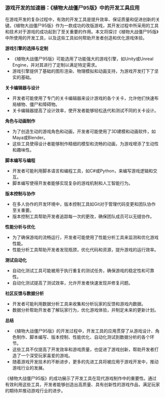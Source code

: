 ### 游戏开发的加速器：《植物大战僵尸95版》中的开发工具应用

在游戏开发的复杂过程中，有效的开发工具是提升效率、保证质量和促进创新的关键。《植物大战僵尸95版》作为一款成功的改版游戏，其开发过程中所采用的工具和技术对于游戏的成功起到了至关重要的作用。本文将探讨《植物大战僵尸95版》中所使用的开发工具，以及这些工具如何帮助开发者创造和优化游戏体验。

**游戏引擎的选择与定制**
- 《植物大战僵尸95版》可能选用了功能强大的游戏引擎，如Unity或Unreal Engine，并对其进行了定制以满足特定需求。
- 游戏引擎提供了基础的图形渲染、物理模拟和动画支持，为游戏开发打下了坚实的基础。

**关卡编辑器与设计**
- 开发者可能使用了专门的关卡编辑器来设计游戏的各个关卡，允许他们快速布局植物、僵尸和障碍物。
- 关卡编辑器提高了设计效率，使开发者能够轻松迭代和测试不同的关卡设计。

**角色与动画制作**
- 为了创造生动的游戏角色和动画，开发者可能使用了3D建模和动画软件，如Maya或Blender。
- 这些工具使得设计者能够制作精细的模型和流畅的动画，为游戏增添了生动性和趣味性。

**脚本编写与编程**
- 开发者可能利用脚本语言和编程工具，如C#或Python，来编写游戏逻辑和交互。
- 脚本编写使得开发者能够实现复杂的游戏机制和人工智能行为。

**版本控制与协作**
- 在多人协作的开发环境中，版本控制工具如Git对于管理代码变更和团队协作至关重要。
- 版本控制工具帮助开发者追踪每一次的更改，确保团队成员可以无缝协作。

**性能分析与优化**
- 为了确保游戏的流畅运行，开发者可能使用了性能分析工具来监测和优化游戏性能。
- 性能分析工具帮助开发者发现瓶颈，优化代码和资源，提升游戏的运行效率。

**测试自动化**
- 自动化测试工具可能被用于执行重复的测试任务，确保游戏的稳定性和可靠性。
- 自动化测试提高了测试效率，允许开发者快速发现并修复问题。

**社区反馈与数据分析**
- 开发者可能利用数据分析工具来收集和分析玩家的反馈和游戏内数据。
- 数据分析帮助开发者了解玩家行为，优化游戏体验，并制定未来的更新计划。

**总结**
- 《植物大战僵尸95版》的开发过程中，开发工具的应用贯穿了从游戏设计、角色制作、脚本编写、版本控制、性能优化、自动化测试到数据分析的各个环节。
- 这些工具不仅提高了开发效率和游戏质量，也促进了游戏创新，帮助开发者打造了一个深受玩家喜爱的游戏。
- 随着游戏开发技术的不断进步，更多的先进工具将被应用于游戏开发中，推动游戏行业的发展。

《植物大战僵尸95版》的成功展示了开发工具在现代游戏制作中的重要性。通过有效利用这些工具，开发者能够创造出高质量、具有创新性的游戏作品，满足玩家的期待并推动游戏行业的进步。